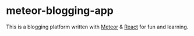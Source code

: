 # meteor-blogging-app
This is a blogging platform written with [Meteor](https://www.meteor.com/) & [React](https://facebook.github.io/react/) for fun and learning.
